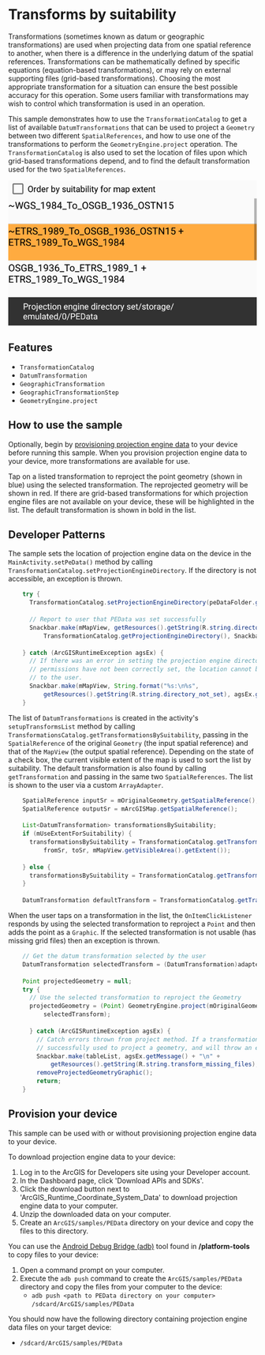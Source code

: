 # Transforms by suitability

Transformations (sometimes known as datum or geographic transformations) are used when projecting data from one spatial reference to another, when there is a difference in the underlying datum of the spatial references. Transformations can be mathematically defined by specific equations (equation-based transformations), or may rely on external supporting files (grid-based transformations). Choosing the most appropriate transformation for a situation can ensure the best possible accuracy for this operation. Some users familiar with transformations may wish to control which transformation is used in an operation.

This sample demonstrates how to use the `TransformationCatalog` to get a list of available `DatumTransformations` that can be used to project a `Geometry` between two different `SpatialReferences`, and how to use one of the transformations to perform the `GeometryEngine.project` operation. The `TransformationCatalog` is also used to set the location of files upon which grid-based transformations depend, and to find the default transformation used for the two `SpatialReferences`.

![transforms by suitability](transforms-by-suitability.png)

## Features
- `TransformationCatalog`
- `DatumTransformation`
- `GeographicTransformation`
- `GeographicTransformationStep`
- `GeometryEngine.project`

## How to use the sample

Optionally, begin by [provisioning projection engine data](#provision-your-device) to your device before running this sample. When you provision projection engine data to your device, more transformations are available for use.

Tap on a listed transformation to reproject the point geometry (shown in blue) using the selected transformation. The reprojected geometry will be shown in red. If there are grid-based transformations for which projection engine files are not available on your device, these will be highlighted in the list. The default transformation is shown in bold in the list.

## Developer Patterns

The sample sets the location of projection engine data on the device in the `MainActivity.setPeData()` method by calling `TransformationCatalog.setProjectionEngineDirectory`. If the directory is not accessible, an exception is thrown.

```java
    try {
      TransformationCatalog.setProjectionEngineDirectory(peDataFolder.getAbsolutePath());

      // Report to user that PEData was set successfully
      Snackbar.make(mMapView, getResources().getString(R.string.directory_set)  +
          TransformationCatalog.getProjectionEngineDirectory(), Snackbar.LENGTH_LONG).show();

    } catch (ArcGISRuntimeException agsEx) {
      // If there was an error in setting the projection engine directory, the location may not exist, or if
      // permissions have not been correctly set, the location cannot be accessed. Report the error message
      // to the user.
      Snackbar.make(mMapView, String.format("%s:\n%s",
          getResources().getString(R.string.directory_not_set), agsEx.getMessage()), Snackbar.LENGTH_LONG).show();
    }
```

The list of `DatumTransformations` is created in the activity's `setupTransformsList` method by calling `TransformationsCatalog.getTransformationsBySuitability`, passing in the `SpatialReference` of the original `Geometry` (the input spatial reference) and that of the `MapView` (the output spatial reference). Depending on the state of a check box, the current visible extent of the map is used to sort the list by suitability. The default transformation is also found by calling `getTransformation` and passing in the same two `SpatialReferences`. The list is shown to the user via a custom `ArrayAdapter`.

```java
    SpatialReference inputSr = mOriginalGeometry.getSpatialReference();
    SpatialReference outputSr = mArcGISMap.getSpatialReference();

    List<DatumTransformation> transformationsBySuitability;
    if (mUseExtentForSuitability) {
      transformationsBySuitability = TransformationCatalog.getTransformationsBySuitability(
          fromSr, toSr, mMapView.getVisibleArea().getExtent());

    } else {
      transformationsBySuitability = TransformationCatalog.getTransformationsBySuitability(inputSr, outputSr);
    }

    DatumTransformation defaultTransform = TransformationCatalog.getTransformation(inputSr, outputSr);
```

When the user taps on a transformation in the list, the `OnItemClickListener` responds by using the selected transformation to reproject a `Point` and then adds the point as a `Graphic`. If the selected transformation is not usable (has missing grid files) then an exception is thrown.

```java
    // Get the datum transformation selected by the user
    DatumTransformation selectedTransform = (DatumTransformation)adapterView.getAdapter().getItem(i);

    Point projectedGeometry = null;
    try {
      // Use the selected transformation to reproject the Geometry
      projectedGeometry = (Point) GeometryEngine.project(mOriginalGeometry, mMapView.getSpatialReference(),
          selectedTransform);

      } catch (ArcGISRuntimeException agsEx) {
        // Catch errors thrown from project method. If a transformation is missing grid files, then it cannot be
        // successfully used to project a geometry, and will throw an exception.
        Snackbar.make(tableList, agsEx.getMessage() + "\n" +
            getResources().getString(R.string.transform_missing_files), Snackbar.LENGTH_LONG).show();
        removeProjectedGeometryGraphic();
        return;
    }
```


## Provision your device
This sample can be used with or without provisioning projection engine data to your device.

To download projection engine data to your device:
1. Log in to the ArcGIS for Developers site using your Developer account.
2. In the Dashboard page, click 'Download APIs and SDKs'.
3. Click the download button next to 'ArcGIS_Runtime_Coordinate_System_Data' to download projection engine data to your computer.
4. Unzip the downloaded data on your computer.
3. Create an `ArcGIS/samples/PEData` directory on your device and copy the files to this directory.

You can use the [Android Debug Bridge (adb)](https://developer.android.com/guide/developing/tools/adb.html) tool found in **<sdk-dir>/platform-tools** to copy files to your device:
1. Open a command prompt on your computer.
2. Execute the ```adb push``` command to create the ```ArcGIS/samples/PEData``` directory and copy the files from your computer to the device:
	* ```adb push <path to PEData directory on your computer> /sdcard/ArcGIS/samples/PEData```

You should now have the following directory containing projection engine data files on your target device:
  * ```/sdcard/ArcGIS/samples/PEData```
